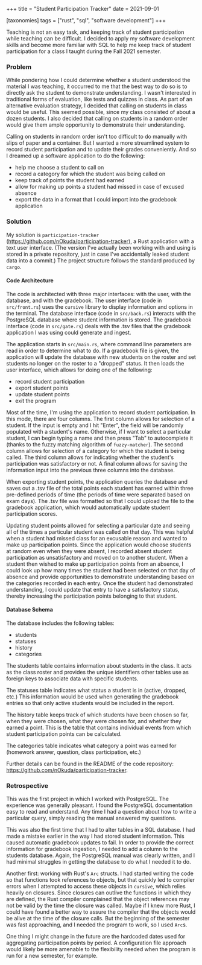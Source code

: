 +++
title = "Student Participation Tracker"
date = 2021-09-01

[taxonomies]
tags = ["rust", "sql", "software development"]
+++

Teaching is not an easy task, and keeping track of student participation while teaching can be difficult.
I decided to apply my software development skills and become more familiar with SQL to help me keep track of student participation for a class I taught during the Fall 2021 semester.
<!-- more -->

### Problem

While pondering how I could determine whether a student understood the material I was teaching,
it occurred to me that the best way to do so is to directly ask the student to demonstrate understanding.
I wasn't interested in traditional forms of evaluation, like tests and quizzes in class.
As part of an alternative evaluation strategy, I decided that calling on students in class would be useful.
This seemed possible, since my class consisted of about a dozen students.
I also decided that calling on students in a random order would give them ample opportunity to demonstrate their understanding.

Calling on students in random order isn't too difficult to do manually with slips of paper and a container.
But I wanted a more streamlined system to record student participation and to update their grades conveniently.
And so I dreamed up a software application to do the following:

- help me choose a student to call on
- record a category for which the student was being called on
- keep track of points the student had earned
- allow for making up points a student had missed in case of excused absence
- export the data in a format that I could import into the gradebook application

### Solution

My solution is `participation-tracker` (<https://github.com/nOkuda/participation-tracker>), a Rust application with a text user interface.
(The version I've actually been working with and using is stored in a private repository, just in case I've accidentally leaked student data into a commit.)
The project structure follows the standard produced by `cargo`.

#### Code Architecture

The code is architected with three major interfaces: with the user, with the database, and with the gradebook.
The user interface (code in `src/front.rs`) uses the `cursive` library to display information and options in the terminal.
The database interface (code in `src/back.rs`) interacts with the PostgreSQL database where student information is stored.
The gradebook interface (code in `src/gate.rs`) deals with the .tsv files that the gradebook application I was using could generate and ingest.

The application starts in `src/main.rs`, where command line parameters are read in order to determine what to do.
If a gradebook file is given, the application will update the database with new students on the roster and set students no longer on the roster to a "dropped" status.
It then loads the user interface, which allows for doing one of the following:

- record student participation
- export student points
- update student points
- exit the program

Most of the time, I'm using the application to record student participation.
In this mode, there are four columns.
The first column allows for selection of a student.
If the input is empty and I hit "Enter", the field will be randomly populated with a student's name.
Otherwise, if I want to select a particular student, I can begin typing a name and then press "Tab" to autocomplete it (thanks to the fuzzy matching algorithm of `fuzzy-matcher`).
The second column allows for selection of a category for which the student is being called.
The third column allows for indicating whether the student's participation was satisfactory or not.
A final column allows for saving the information input into the previous three columns into the database.

When exporting student points, the application queries the database and saves out a .tsv file of the total points each student has earned within three pre-defined periods of time
(the periods of time were separated based on exam days).
The .tsv file was formatted so that I could upload the file to the gradebook application, which would automatically update student participation scores.

Updating student points allowed for selecting a particular date and seeing all of the times a particular student was called on that day.
This was helpful when a student had missed class for an excusable reason and wanted to make up participation points.
Since the application would choose students at random even when they were absent, I recorded absent student participation as unsatisfactory and moved on to another student.
When a student then wished to make up participation points from an absence, I could look up how many times the student had been selected on that day of absence and provide opportunities to demonstrate understanding based on the categories recorded in each entry.
Once the student had demonstrated understanding, I could update that entry to have a satisfactory status, thereby increasing the participation points belonging to that student.

#### Database Schema

The database includes the following tables:

* students
* statuses
* history
* categories

The students table contains information about students in the class.
It acts as the class roster and provides the unique identifiers other tables use as foreign keys to associate data with specific students.

The statuses table indicates what status a student is in (active, dropped, etc.)
This information would be used when generating the gradebook entries so that only active students would be included in the report.

The history table keeps track of which students have been chosen so far, when they were chosen, what they were chosen for, and whether they earned a point.
This is the table that contains individual events from which student participation points can be calculated.

The categories table indicates what category a point was earned for (homework answer, question, class participation, etc.)

Further details can be found in the README of the code repository: <https://github.com/nOkuda/participation-tracker>.

### Retrospective

This was the first project in which I worked with PostgreSQL.
The experience was generally pleasant.
I found the PostgreSQL documentation easy to read and understand.
Any time I had a question about how to write a particular query, simply reading the manual answered my questions.

This was also the first time that I had to alter tables in a SQL database.
I had made a mistake earlier in the way I had stored student information.
This caused automatic gradebook updates to fail.
In order to provide the correct information for gradebook ingestion, I needed to add a column to the students database.
Again, the PostgreSQL manual was clearly written, and I had minimal struggles in getting the database to do what I needed it to do.

Another first: working with Rust's `Arc` structs.
I had started writing the code so that functions took references to objects,
but that quickly led to compiler errors when I attempted to access these objects in `cursive`,
which relies heavily on closures.
Since closures can outlive the functions in which they are defined, the Rust compiler complained that the object references may not be valid by the time the closure was called.
Maybe if I knew more Rust, I could have found a better way to assure the compiler that the objects would be alive at the time of the closure calls.
But the beginning of the semester was fast approaching, and I needed the program to work, so I used `Arc`s.

One thing I might change in the future are the hardcoded dates used for aggregating participation points by period.
A configuration file approach would likely be more amenable to the flexibility needed when the program is run for a new semester, for example.
